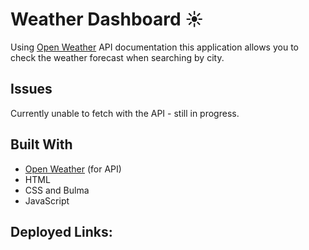 # Weather Dashboard ☀️ 

Using [Open Weather](https://openweathermap.org/) API documentation this application allows you to check the weather forecast when searching by city.

## Issues 
Currently unable to fetch with the API - still in progress. 

## Built With 
- [Open Weather](https://openweathermap.org/) (for API)
- HTML
- CSS and Bulma
- JavaScript

## Deployed Links:

